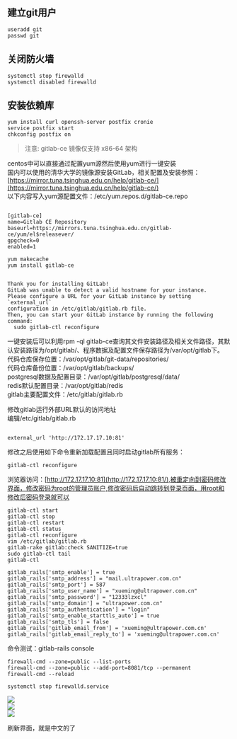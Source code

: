 ## 建立git用户

```
useradd git
passwd git 
```

## 关闭防火墙

```
systemctl stop firewalld
systemctl disabled firewalld
```

## 安装依赖库

```
yum install curl openssh-server postfix cronie
service postfix start
chkconfig postfix on
```

> 注意: gitlab-ce 镜像仅支持 x86-64 架构

centos中可以直接通过配置yum源然后使用yum进行一键安装  
国内可以使用的清华大学的镜像源安装GitLab，相关配置及安装参照：[https://mirror.tuna.tsinghua.edu.cn/help/gitlab-ce/](https://mirror.tuna.tsinghua.edu.cn/help/gitlab-ce/)  
以下内容写入yum源配置文件：/etc/yum.repos.d/gitlab-ce.repo

```

[gitlab-ce]
name=Gitlab CE Repository
baseurl=https://mirrors.tuna.tsinghua.edu.cn/gitlab-ce/yum/el$releasever/
gpgcheck=0
enabled=1
```

```
yum makecache
yum install gitlab-ce 

```

```

Thank you for installing GitLab!
GitLab was unable to detect a valid hostname for your instance.
Please configure a URL for your GitLab instance by setting `external_url`
configuration in /etc/gitlab/gitlab.rb file.
Then, you can start your GitLab instance by running the following command:
  sudo gitlab-ctl reconfigure
```

一键安装后可以利用rpm -ql gitlab-ce查询其文件安装路径及相关文件路径，其默认安装路径为/opt/gitlab/、程序数据及配置文件保存路径为/var/opt/gitlab下。  
代码仓库保存位置：/var/opt/gitlab/git-data/repositories/  
代码仓库备份位置：/var/opt/gitlab/backups/  
postgresql数据及配置目录：/var/opt/gitlab/postgresql/data/  
redis默认配置目录：/var/opt/gitlab/redis  
gitlab主要配置文件：/etc/gitlab/gitlab.rb

修改gitlab运行外部URL默认的访问地址  
编辑/etc/gitlab/gitlab.rb

```

external_url 'http://172.17.17.10:81'  
```

修改之后使用如下命令重新加载配置且同时启动gitlab所有服务：

```
gitlab-ctl reconfigure 
```

浏览器访问：[http://172.17.17.10:81](http://172.17.17.10:81/),被重定向到密码修改界面，修改密码为root的管理员账户,修改密码后自动跳转到登录页面，用root和修改后密码登录就可以

```
gitlab-ctl start    
gitlab-ctl stop        
gitlab-ctl restart        
gitlab-ctl status        
gitlab-ctl reconfigure        
vim /etc/gitlab/gitlab.rb        
gitlab-rake gitlab:check SANITIZE=true 
sudo gitlab-ctl tail        
gitlab-ctl 
```

```
gitlab_rails['smtp_enable'] = true  
gitlab_rails['smtp_address'] = "mail.ultrapower.com.cn" 
gitlab_rails['smtp_port'] = 587
gitlab_rails['smtp_user_name'] = "xueming@ultrapower.com.cn"
gitlab_rails['smtp_password'] = "12333lzxcl"
gitlab_rails['smtp_domain'] = "ultrapower.com.cn"
gitlab_rails['smtp_authentication'] = "login"
gitlab_rails['smtp_enable_starttls_auto'] = true
gitlab_rails['smtp_tls'] = false
gitlab_rails['gitlab_email_from'] = 'xueming@ultrapower.com.cn'
gitlab_rails['gitlab_email_reply_to'] = 'xueming@ultrapower.com.cn'
```

命令测试：gitlab-rails console

```
firewall-cmd --zone=public --list-ports 
firewall-cmd --zone=public --add-port=8081/tcp --permanent 
firewall-cmd --reload   

systemctl stop firewalld.service
```

![](https://img2020.cnblogs.com/blog/794174/202006/794174-20200601112902431-1031975438.png)  
![](https://img2020.cnblogs.com/blog/794174/202006/794174-20200601112944744-1538323533.png)  
![](https://img2020.cnblogs.com/blog/794174/202006/794174-20200601113001642-495069330.png)

刷新界面，就是中文的了